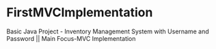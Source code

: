 # FirstMVCImplementation
Basic Java Project - Inventory Management System with Username and Password || Main Focus-MVC Implementation

